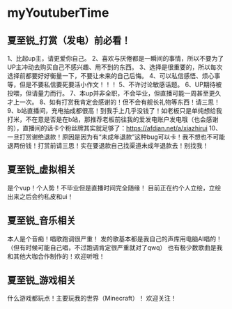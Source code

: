 # myYoutuberTime


## 夏至锐_打赏（发电）前必看！

1、比起up主，请更爱你自己。
2、喜欢与厌倦都是一瞬间的事情，所以不要为了UP主冲动去购买自己不感兴趣、用不到的东西。
3、选择是很重要的，所以每次选择前都要好好衡量一下，不要让未来的自己后悔。
4、可以私信感悟、烦心事等，但是不要私信要死要活小作文！！！
5、不许讨论敏感话题。
6、UP期待被投喂，但请量力而行。
7、本up并非全职，不会毕业，但直播可能一周甚至更久才上一次。
8、如有打赏我肯定会感谢的！但不会有舰长礼物等东西！请三思！
9、b站直播间，充电抽成都很高！到我手上几乎没钱了！如老板只是单纯想给我打米，不在意是否是在b站，那推荐老板前往我的爱发电账户发电哦（也会感谢的），直播间的话卡个粉丝牌其实就足够了：https://afdian.net/a/xiazhirui
10、一旦打赏谢绝退款！原因是因为有“未成年退款”这种bug可以卡！我不想也不可能退两份钱！打赏前请三思！实在要退款自己找渠道未成年退款去！别找我！

## 夏至锐_虚拟相关

是个vup！个人势！不毕业但是直播时间完全随缘！
目前正在约个人立绘，立绘出来之后会约私皮和ui！

## 夏至锐_音乐相关

本人是个音痴！唱歌跑调很严重！
发的歌基本都是我自己的声库用电脑AI唱的！
（但有时候可能自己唱，不过跑调肯定很严重就对了qwq）
也有极少数歌曲是我和其他大咖合作制作的！欢迎听哦！

## 夏至锐_游戏相关

什么游戏都玩点！主要玩我的世界（Minecraft）！
欢迎关注！

